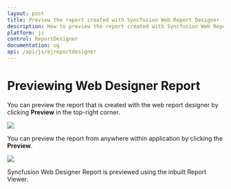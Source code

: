 ```yaml
---
layout: post
title: Preview the report created with Syncfusion Web Report Designer
description: How to preview the report created with Syncfusion Web Report Designer
platform: js
control: ReportDesigner
documentation: ug
api: /api/js/ejreportdesigner
---
```


# Previewing Web Designer Report

You can preview the report that is created with the web report designer by clicking **Preview** in the top-right corner.

![](images/Preview-Button-Server.png)

You can preview the report from anywhere within application by clicking the **Preview**.

![](images/Preview-Final-image.png)

Syncfusion Web Designer Report is previewed using the inbuilt Report Viewer.
